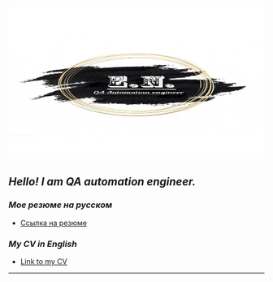 
<Img src="https://github.com/edgar8686/git-gui/blob/main/TWMC1818.png?raw=true" Width="850" Height="300">

## ***Hello! I am QA automation engineer.***
### *Moe резюме на русском*

+ [Ссылка на резюме]()

### *My CV in English*

+ [Link to my CV]()
___